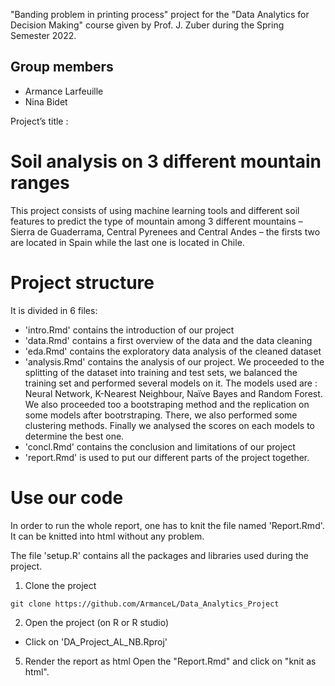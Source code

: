 
"Banding problem in printing process" project for the "Data Analytics for Decision Making" course given by Prof. J. Zuber during the Spring Semester 2022.

## Group members 
* Armance Larfeuille 
* Nina Bidet

Project’s title : 
# Soil analysis on 3 different mountain ranges

This project consists of using machine learning tools and different soil features to predict the type of mountain among 3 different mountains – Sierra de Guaderrama, Central Pyrenees and Central Andes – the firsts two are located in Spain while the last one is located in Chile. 

# Project structure 
It is divided in 6 files:
- 'intro.Rmd' contains the introduction of our project 
- 'data.Rmd' contains a first overview of the data and the data cleaning 
- 'eda.Rmd' contains the exploratory data analysis of the cleaned dataset
- 'analysis.Rmd' contains the analysis of our project. 
  We proceeded to the splitting of the dataset into training and test sets, we balanced the training set and performed several models on it.
  The models used are : Neural Network, K-Nearest Neighbour, Naïve Bayes and Random Forest. 
  We also proceeded too a bootstraping method and the replication on some models after bootrstraping. 
  There, we also performed some clustering methods. 
  Finally we analysed the scores on each models to determine the best one. 
- 'concl.Rmd' contains the conclusion and limitations of our project 
- 'report.Rmd' is used to put our different parts of the project together. 

# Use our code 
In order to run the whole report, one has to knit the file named 'Report.Rmd'. It can be knitted into html without any problem. 
 
The file 'setup.R' contains all the packages and libraries used during the project. 

1) Clone the project 
```
git clone https://github.com/ArmanceL/Data_Analytics_Project
```

2) Open the project (on R or R studio)
* Click on 'DA_Project_AL_NB.Rproj' 

5) Render the report as html
Open the "Report.Rmd" and click on "knit as html".

